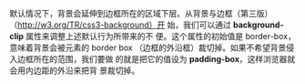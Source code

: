 默认情况下，背景会延伸到边框所在的区域下层。从背景与边框（第三版）（http://w3.org/TR/css3-background）开
始，我们可以通过 **background-clip** 属性来调整上述默认行为所带来的不
便。这个属性的初始值是 border-box，意味着背景会被元素的 border box
（边框的外沿框）裁切掉。如果不希望背景侵入边框所在的范围，我们要做
的就是把它的值设为 **padding-box**，这样浏览器就会用内边距的外沿来把背
景裁切掉。